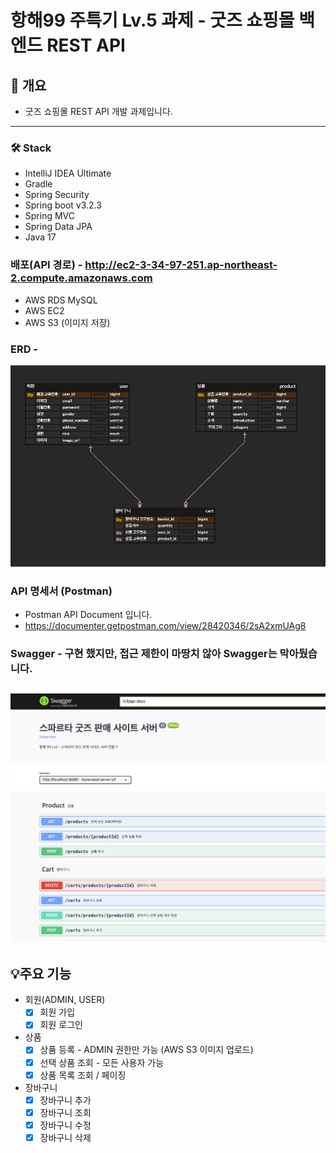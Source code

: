 # 항해99 주특기 Lv.5 과제 - 굿즈 쇼핑몰 백엔드 REST API

## 📝 개요
- 굿즈 쇼핑몰 REST API 개발 과제입니다.
---

### 🛠️ Stack
- IntelliJ IDEA Ultimate
- Gradle
- Spring Security
- Spring boot v3.2.3
- Spring MVC
- Spring Data JPA
- Java 17

### 배포(API 경로) - http://ec2-3-34-97-251.ap-northeast-2.compute.amazonaws.com
- AWS RDS MySQL
- AWS EC2
- AWS S3 (이미지 저장)

### ERD - 
![hh-99-erd](./docs/erd.png)

### API 명세서 (Postman)
- Postman API Document 입니다.
- https://documenter.getpostman.com/view/28420346/2sA2xmUAg8

### Swagger - 구현 했지만, 접근 제한이 마땅치 않아 Swagger는 막아뒀습니다.
![hh-99-erd](./docs/swagger.png)
---

## 💡주요 기능
- 회원(ADMIN, USER)
    - [x] 회원 가입
    - [x] 회원 로그인
- 상품
    - [x] 상품 등록 - ADMIN 권한만 가능 (AWS S3 이미지 업로드)
    - [x] 선택 상품 조회 - 모든 사용자 가능
    - [x] 상품 목록 조회 / 페이징
- 장바구니
    - [x] 장바구니 추가
    - [x] 장바구니 조회
    - [x] 장바구니 수정
    - [x] 장바구니 삭제